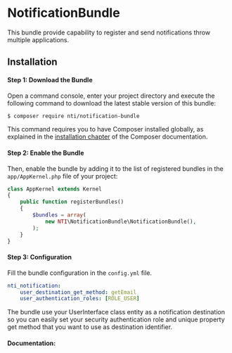 NotificationBundle
===
This bundle provide capability to register and send notifications throw multiple applications.

## Installation


#### Step 1: Download the Bundle


Open a command console, enter your project directory and execute the
following command to download the latest stable version of this bundle:

```bash
$ composer require nti/notification-bundle
```

This command requires you to have Composer installed globally, as explained
in the [installation chapter](https://getcomposer.org/doc/00-intro.md)
of the Composer documentation.

#### Step 2: Enable the Bundle

Then, enable the bundle by adding it to the list of registered bundles
in the `app/AppKernel.php` file of your project:

```php
class AppKernel extends Kernel
{
    public function registerBundles()
    {
        $bundles = array(
            new NTI\NotificationBundle\NotificationBundle(),
        );
    }
}
```
#### Step 3: Configuration
 Fill the bundle configuration in the `config.yml` file.
 
 ```yaml
 nti_notification:
     user_destination_get_method: getEmail
     user_authentication_roles: [ROLE_USER]
 ```
 
 The bundle use your UserInterface class entity as a notification destination so you
 can easily set your security authentication role and unique property get method that
 you want to use as destination identifier.
 
 #### Documentation:
 